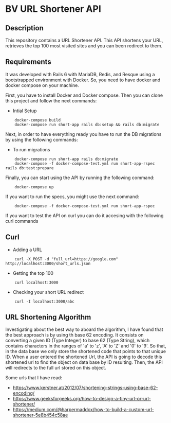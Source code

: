 # BV URL Shortener API

## Description
This repository contains a URL Shortener API. This API shortens your URL, retrieves the top 100 most visited sites and you can been redirect to them.

## Requirements
It was developed with Rails 6 with MariaDB, Redis, and Resque using a bootstrapped environment with Docker. So, you need to have docker and docker compose on your machine.

First, you have to install Docker and Docker compose. Then you can clone this project and follow the next commands:

- Intial Setup
```
    docker-compose build
    docker-compose run short-app rails db:setup && rails db:migrate
```

Next, in order to have everything ready you have to run the DB migrations by using the following commands:

- To run migrations
```
    docker-compose run short-app rails db:migrate
    docker-compose -f docker-compose-test.yml run short-app-rspec rails db:test:prepare
```

Finally, you can start using the API by running the following command:

```
    docker-compose up
```

If you want to run the specs, you might use the next command:

```
    docker-compose -f docker-compose-test.yml run short-app-rspec
```

If you want to test the API on curl you can do it accesing with the following curl commands

## Curl

- Adding a URL
```
    curl -X POST -d "full_url=https://google.com" http://localhost:3000/short_urls.json
```

- Getting the top 100
```
    curl localhost:3000
```

- Checking your short URL redirect
```
    curl -I localhost:3000/abc
```
## URL Shortening Algorithm

Investigating about the best way to aboard the algorithm, I have found that the best approach is by using th base 62 encoding. It consists on converting a given ID (Type Integer) to base 62 (Type String), which contains characters in the ranges of 'a' to 'z', 'A' to 'Z' and '0' to '9'. So that, in the data base we only store the shortened code that points to that unique ID. 
When a user entered the shortened Url, the API is going to decode this shortened url to find the object on data base by ID resulting. Then, the API will redirects to the full url stored on this object.

Some urls that I have read:
- https://www.kerstner.at/2012/07/shortening-strings-using-base-62-encoding/
- https://www.geeksforgeeks.org/how-to-design-a-tiny-url-or-url-shortener/
- https://medium.com/@harpermaddox/how-to-build-a-custom-url-shortener-5e8b454c58ae

